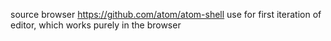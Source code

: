 
source browser
  https://github.com/atom/atom-shell
  use for first iteration of editor, which works purely in the browser
